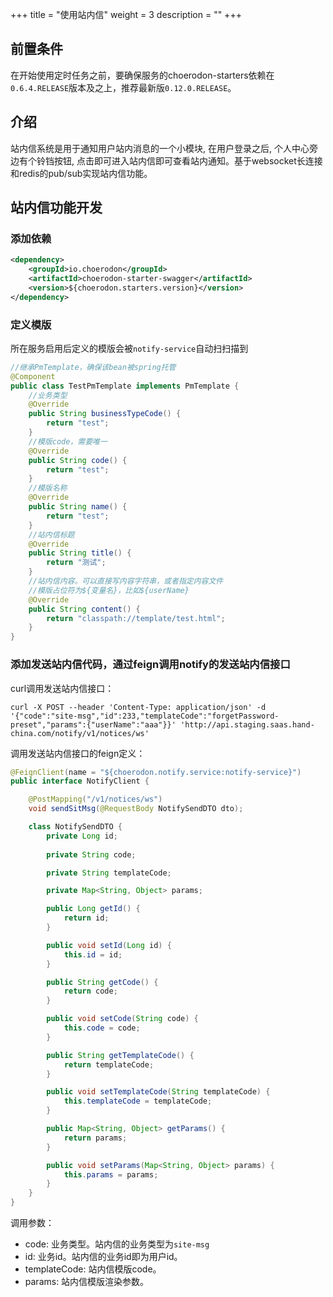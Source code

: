 ﻿+++
title = "使用站内信"
weight = 3
description = ""
+++

## 前置条件

在开始使用定时任务之前，要确保服务的choerodon-starters依赖在`0.6.4.RELEASE`版本及之上，推荐最新版`0.12.0.RELEASE`。

## 介绍

站内信系统是用于通知用户站内消息的一个小模块, 在用户登录之后, 个人中心旁边有个铃铛按钮, 点击即可进入站内信即可查看站内通知。基于websocket长连接和redis的pub/sub实现站内信功能。

## 站内信功能开发

### 添加依赖

```xml
<dependency>
    <groupId>io.choerodon</groupId>
    <artifactId>choerodon-starter-swagger</artifactId>
    <version>${choerodon.starters.version}</version>
</dependency>
```

### 定义模版

所在服务启用后定义的模版会被`notify-service`自动扫扫描到

```java
//继承PmTemplate，确保该bean被spring托管
@Component
public class TestPmTemplate implements PmTemplate {
    //业务类型
    @Override
    public String businessTypeCode() {
        return "test";
    }
    //模版code，需要唯一
    @Override
    public String code() {
        return "test";
    }
    //模版名称
    @Override
    public String name() {
        return "test";
    }
    //站内信标题
    @Override
    public String title() {
        return "测试";
    }
    //站内信内容。可以直接写内容字符串，或者指定内容文件
    //模版占位符为${变量名}，比如${userName}
    @Override
    public String content() {
        return "classpath://template/test.html";
    }
}
```

### 添加发送站内信代码，通过feign调用notify的发送站内信接口

curl调用发送站内信接口：
```
curl -X POST --header 'Content-Type: application/json' -d '{"code":"site-msg","id":233,"templateCode":"forgetPassword-preset","params":{"userName":"aaa"}}' 'http://api.staging.saas.hand-china.com/notify/v1/notices/ws'
```

调用发送站内信接口的feign定义：

```java
@FeignClient(name = "${choerodon.notify.service:notify-service}")
public interface NotifyClient {

    @PostMapping("/v1/notices/ws")
    void sendSitMsg(@RequestBody NotifySendDTO dto);

    class NotifySendDTO {
        private Long id;
        
        private String code;

        private String templateCode;

        private Map<String, Object> params;

        public Long getId() {
            return id;
        }

        public void setId(Long id) {
            this.id = id;
        }

        public String getCode() {
            return code;
        }

        public void setCode(String code) {
            this.code = code;
        }

        public String getTemplateCode() {
            return templateCode;
        }

        public void setTemplateCode(String templateCode) {
            this.templateCode = templateCode;
        }

        public Map<String, Object> getParams() {
            return params;
        }

        public void setParams(Map<String, Object> params) {
            this.params = params;
        }
    }
}
```

调用参数：

- code: 业务类型。站内信的业务类型为`site-msg`
- id: 业务id。站内信的业务id即为用户id。
- templateCode: 站内信模版code。
- params: 站内信模版渲染参数。



